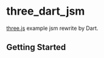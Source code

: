 # three_dart_jsm

[three.js](https://github.com/mrdoob/three.js/) example jsm rewrite by Dart.

## Getting Started

